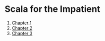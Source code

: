 # Scala for the Impatient
1. [Chapter 1](https://github.com/knagaoka/scalastic/blob/master/scala_for_the_impatient/chapter_1/README.md)
2. [Chapter 2](https://github.com/knagaoka/scalastic/blob/master/scala_for_the_impatient/chapter_2/README.md)
3. [Chapter 3](https://github.com/knagaoka/scalastic/blob/master/scala_for_the_impatient/chapter_3/README.md)
